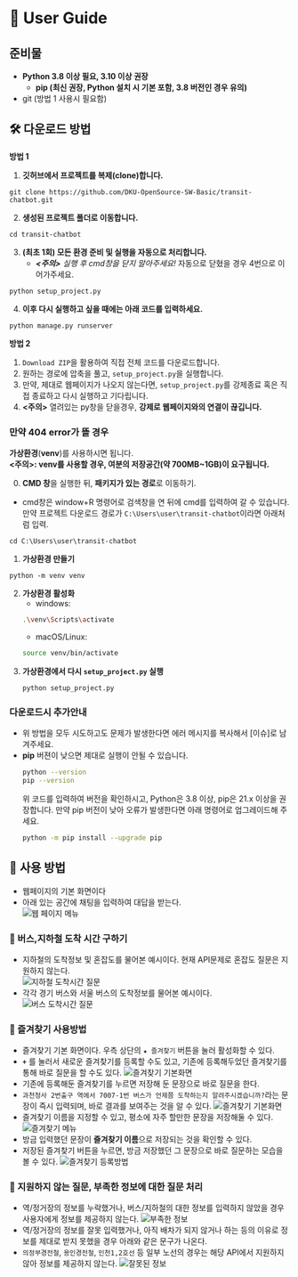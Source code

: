 # 🚀 User Guide

## 준비물
- **Python 3.8 이상 필요, 3.10 이상 권장**
  - **pip (최신 권장, Python 설치 시 기본 포함, 3.8 버전인 경우 유의)**
- git (방법 1 사용시 필요함)

## 🛠️ 다운로드 방법

**방법 1**
1. **깃허브에서 프로젝트를 복제(clone)합니다.**
``` terminal
git clone https://github.com/DKU-OpenSource-SW-Basic/transit-chatbot.git
```
2. **생성된 프로젝트 폴더로 이동합니다.**
``` terminal
cd transit-chatbot
```
3. **(최초 1회) 모든 환경 준비 및 실행을 자동으로 처리합니다.**
   - ***<주의>** 실행 후 cmd창을 닫지 말아주세요!* 자동으로 닫혔을 경우 4번으로 이어가주세요.
``` terminal
python setup_project.py
```
4. **이후 다시 실행하고 싶을 때에는 아래 코드를 입력하세요.**
``` terminal
python manage.py runserver
```

**방법 2**

1. `Download ZIP`을 활용하여 직접 전체 코드를 다운로드합니다.
2. 원하는 경로에 압축을 풀고, `setup_project.py`을 실행합니다.
3. 만약, 제대로 웹페이지가 나오지 않는다면, `setup_project.py`를 강제종료 혹은 직접 종료하고 다시 실행하고 기다립니다.
4. **<주의>** 열려있는 py창을 닫을경우, **강제로 웹페이지와의 연결이 끊깁니다.** 

### 만약 404 error가 뜰 경우
**가상환경**(**venv**)를 사용하시면 됩니다.  
**<주의>: venv를 사용할 경우, 여분의 저장공간(약 700MB~1GB)이 요구됩니다.**  

0. **CMD 창**을 실행한 뒤, **패키지가 있는 경로**로 이동하기.
  - cmd창은 window+R 명령어로 검색창을 연 뒤에 cmd를 입력하여 갈 수 있습니다. 
  만약 프로젝트 다운로드 경로가 `C:\Users\user\transit-chatbot`이라면 아래처럼 입력.
  ```terminal
  cd C:\Users\user\transit-chatbot
  ```
1. **가상환경 만들기**  
  ```terminal
  python -m venv venv
  ```
2. **가상환경 활성화**
    - windows:
    ```bash
    .\venv\Scripts\activate
    ```
    - macOS/Linux:
    ```bash
    source venv/bin/activate
    ```
3. **가상환경에서 다시 `setup_project.py` 실행**
   ```terminal
   python setup_project.py
   ```

### 다운로드시 추가안내
- 위 방법을 모두 시도하고도 문제가 발생한다면 에러 메시지를 복사해서 [이슈]로 남겨주세요.
- **pip** 버젼이 낮으면 제대로 실행이 안될 수 있습니다.
  ```bash
  python --version
  pip --version
  ```
  위 코드를 입력하여 버전을 확인하시고, Python은 3.8 이상, pip은 21.x 이상을 권장합니다.
  만약 pip 버전이 낮아 오류가 발생한다면 아래 명령어로 업그레이드해 주세요.
  ```bash
  python -m pip install --upgrade pip
  ```


## 📖 사용 방법
- 웹페이지의 기본 화면이다
- 아래 있는 공간에 채팅을 입력하여 대답을 받는다.  
![웹 페이지 메뉴](images/recropped_1.png)

### 🧩 버스,지하철 도착 시간 구하기

- 지하철의 도착정보 및 혼잡도를 물어본 예시이다. 현재 API문제로 혼잡도 질문은 지원하지 않는다.   
![지하철 도착시간 질문](images/recropped_3.png) <br>
- 각각 경기 버스와 서울 버스의 도착정보를 물어본 예시이다.  
![버스 도착시간 질문](images/recropped_2.png)

### 🧩 즐겨찾기 사용방법
- 즐겨찾기 기본 화면이다. 우측 상단의 `★ 즐겨찾기` 버튼을 눌러 활성화할 수 있다. 
- **`+`** 를 눌러서 새로운 즐겨찾기를 등록할 수도 있고, 기존에 등록해두었던 즐겨찾기를 통해 바로 질문을 할 수도 있다. 
![즐겨찾기 기본화면](images/recropped_4.png) <br>
- 기존에 등록해둔 즐겨찾기를 누르면 저장해 둔 문장으로 바로 질문을 한다.
- `과천청사 2번출구 역에서 7007-1번 버스가 언제쯤 도착하는지 알려주시겠습니까?`라는 문장이 즉시 입력되며, 바로 결과를 보여주는 것을 알 수 있다. 
![즐겨찾기 기본화면](images/recropped_5.png) <br>
- 즐겨찾기 이름을 지정할 수 있고, 평소에 자주 할만한 문장을 저장해둘 수 있다. 
![즐겨찾기 메뉴](images/recropped_6.png) <br>
- 방금 입력했던 문장이 **즐겨찾기 이름**으로 저장되는 것을 확인할 수 있다. 
- 저장된 즐겨찾기 버튼을 누르면, 방금 저장했던 그 문장으로 바로 질문하는 모습을 볼 수 있다.
![즐겨찾기 등록방법](images/recropped_7.png)

### 🧩 지원하지 않는 질문, 부족한 정보에 대한 질문 처리
- 역/정거장의 정보를 누락했거나, 버스/지하철의 대한 정보를 입력하지 않았을 경우 사용자에게 정보를 제공하지 않는다. 
![부족한 정보](images/recropped_last.png) <br>
- 역/정거장의 정보를 잘못 입력했거나, 아직 배차가 되지 않거나 하는 등의 이유로 정보를 제대로 받지 못했을 경우 아래와 같은 문구가 나온다.
- `의정부경전철`, `용인경전철`, `인천1,2호선` 등 일부 노선의 경우는 해당 API에서 지원하지 않아 정보를 제공하지 않는다. 
![잘못된 정보](images/recropped_final.png)
